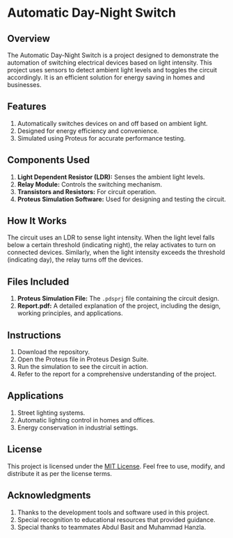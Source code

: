 # Automatic Day-Night Switch

## Overview
The Automatic Day-Night Switch is a project designed to demonstrate the automation of switching electrical devices based on light intensity. This project uses sensors to detect ambient light levels and toggles the circuit accordingly. It is an efficient solution for energy saving in homes and businesses.

## Features
1) Automatically switches devices on and off based on ambient light.
2) Designed for energy efficiency and convenience.
3) Simulated using Proteus for accurate performance testing.

## Components Used
1) **Light Dependent Resistor (LDR):** Senses the ambient light levels.
2) **Relay Module:** Controls the switching mechanism.
3) **Transistors and Resistors:** For circuit operation.
4) **Proteus Simulation Software:** Used for designing and testing the circuit.

## How It Works
The circuit uses an LDR to sense light intensity. When the light level falls below a certain threshold (indicating night), the relay activates to turn on connected devices. Similarly, when the light intensity exceeds the threshold (indicating day), the relay turns off the devices.

## Files Included
1) **Proteus Simulation File:** The `.pdsprj` file containing the circuit design.
2) **Report.pdf:** A detailed explanation of the project, including the design, working principles, and applications.

## Instructions
1. Download the repository.
2. Open the Proteus file in Proteus Design Suite.
3. Run the simulation to see the circuit in action.
4. Refer to the report for a comprehensive understanding of the project.

## Applications
1) Street lighting systems.
2) Automatic lighting control in homes and offices.
3) Energy conservation in industrial settings.

## License
This project is licensed under the [MIT License](LICENSE). Feel free to use, modify, and distribute it as per the license terms.

## Acknowledgments
1) Thanks to the development tools and software used in this project.
2) Special recognition to educational resources that provided guidance.
3) Special thanks to teammates Abdul Basit and Muhammad Hanzla.
